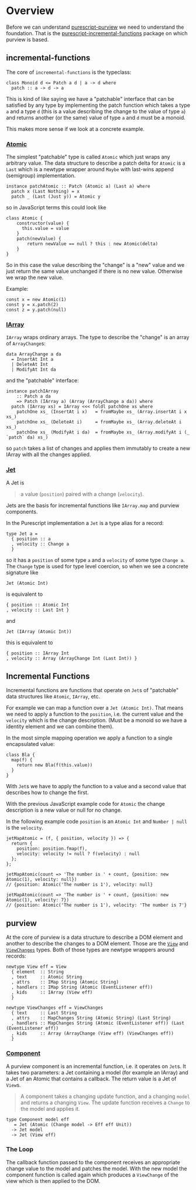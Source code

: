 # Overview

Before we can understand [purescript-purview](https://github.com/paf31/purescript-purview) we need to understand the foundation. That is the [purescript-incremental-functions](https://github.com/paf31/purescript-incremental-functions) package on which purview is based.

## incremental-functions

The core of `incremental-functions` is the typeclass:

```
class Monoid d <= Patch a d | a -> d where
  patch :: a -> d -> a
```

This is kind of like saying we have a "patchable" interface that can be satisfied by any type by implementing the patch function which takes a type `a` and a type `d` (this is a value describing the change to the value of type `a`) and returns another (or the same) value of type `a` and `d` must be a monoid.

This makes more sense if we look at a concrete example.

### [Atomic](https://github.com/paf31/purescript-incremental-functions/blob/master/src/Data/Incremental/Eq.purs#L19)

The simplest "patchable" type is called `Atomic` which just wraps any arbitrary value. The data structure to describe a patch delta for `Atomic` is a `Last` which is a newtype wrapper around `Maybe` with last-wins append (semigroup) implementation.

```
instance patchAtomic :: Patch (Atomic a) (Last a) where
  patch x (Last Nothing) = x
  patch _ (Last (Just y)) = Atomic y
```

so in JavaScript terms this could look like

```
class Atomic {
    constructor(value) {
      this.value = value
    }
    patch(newValue) {
        return newValue == null ? this : new Atomic(delta)
    }
}
```

So in this case the value describing the "change" is a "new" value and we just return the same value unchanged if there is no new value. Otherwise we wrap the new value.

Example:

```
const x = new Atomic(1)
const y = x.patch(2)
const z = y.patch(null)
```

### [IArray](https://github.com/paf31/purescript-incremental-functions/blob/master/src/Data/Incremental/Array.purs)

`IArray` wraps ordinary arrays. The type to describe the "change" is an array of `ArrayChange`s:

```
data ArrayChange a da
  = InsertAt Int a
  | DeleteAt Int
  | ModifyAt Int da
```

and the "patchable" interface:

```
instance patchIArray
    :: Patch a da
    => Patch (IArray a) (Array (ArrayChange a da)) where
  patch (IArray xs) = IArray <<< foldl patchOne xs where
    patchOne xs_ (InsertAt i x)   = fromMaybe xs_ (Array.insertAt i x xs_)
    patchOne xs_ (DeleteAt i)     = fromMaybe xs_ (Array.deleteAt i xs_)
    patchOne xs_ (ModifyAt i da)  = fromMaybe xs_ (Array.modifyAt i (_ `patch` da) xs_)
```

so `patch` takes a list of changes and applies them immutably to create a new IArray with all the changes applied.

### [Jet](https://github.com/paf31/purescript-incremental-functions/blob/096930c94bdaede2a6fb83669065ccf7bc042f7e/src/Data/Incremental.purs#L72)

A Jet is

> a value (`position`) paired with a change (`velocity`).

Jets are the basis for incremental functions like `IArray.map` and purview components.

In the Purescript implementation a `Jet` is a type alias for a record:

```
type Jet a =
  { position :: a
  , velocity :: Change a
  }
```

so it has a `position` of some type `a` and a `velocity` of some type `Change a`.
The `Change` type is used for type level coercion, so when we see a concrete signature like

```
Jet (Atomic Int)
```

is equivalent to

```
{ position :: Atomic Int
, velocity :: Last Int }
```

and

```
Jet (IArray (Atomic Int))
```

this is equivalent to

```
{ position :: IArray Int
, velocity :: Array (ArrayChange Int (Last Int)) }
```

## Incremental Functions

Incremental functions are functions that operate on `Jet`s of "patchable" data structures like `Atomic`, `IArray`, etc.

For example we can map a function over a `Jet (Atomic Int)`.
That means we need to apply a function to the `position`, i.e. the current value and the `velocity` which is the change description. (Must be a monoid so we have a identity element and we can combine them).

In the most simple mapping operation we apply a function to a single encapsulated value:

```
class Bla {
  map(f) {
    return new Bla(f(this.value))
  }
}
```

With `Jet`s we have to apply the function to a value and a second value that describes how to change the first.

With the previous JavaScript example code for `Atomic` the change description is a new value or null for no change.

In the following example code `position` is an `Atomic Int` and `Number | null` is the `velocity`.

```
jetMapAtomic = (f, { position, velocity }) => {
  return {
    position: position.fmap(f),
    velocity: velocity != null ? f(velocity) : null
  };
};

jetMapAtomic(count => 'The number is ' + count, {position: new Atomic(1), velocity: null})
// {position: Atomic('The number is 1'), velocity: null}

jetMapAtomic(count => 'The number is ' + count, {position: new Atomic(1), velocity: 7})
// {position: Atomic('The number is 1'), velocity: 'The number is 7'}

```

## purview

At the core of purview is a data structure to describe a DOM element and another to describe the changes to a DOM element. Those are the [`View`](<(https://github.com/paf31/purescript-purview/blob/7031081163f0bd6c131099b8bbcfc38af51579d5/src/Purview.purs#L48)>) and [`ViewChanges`](<(https://github.com/paf31/purescript-purview/blob/7031081163f0bd6c131099b8bbcfc38af51579d5/src/Purview.purs#L59)>) types.
Both of those types are newtype wrappers around records:

```
newtype View eff = View
  { element  :: String
  , text     :: Atomic String
  , attrs    :: IMap String (Atomic String)
  , handlers :: IMap String (Atomic (EventListener eff))
  , kids     :: IArray (View eff)
  }

newtype ViewChanges eff = ViewChanges
  { text     :: Last String
  , attrs    :: MapChanges String (Atomic String) (Last String)
  , handlers :: MapChanges String (Atomic (EventListener eff)) (Last (EventListener eff))
  , kids     :: Array (ArrayChange (View eff) (ViewChanges eff))
  }
```

### [Component](https://github.com/paf31/purescript-purview/blob/7031081163f0bd6c131099b8bbcfc38af51579d5/src/Purview.purs#L238)

A purview component is an incremental function, i.e. it operates on `Jet`s.
It takes two parameters: a Jet containing a model (for example an IArray) and a Jet of an Atomic that contains a callback.
The return value is a Jet of `View`s.

> A component takes a changing update function, and a changing `model`
> and returns a changing `View`. The update function receives a `Change` to
> the model and applies it.

```
type Component model eff
   = Jet (Atomic (Change model -> Eff eff Unit))
  -> Jet model
  -> Jet (View eff)
```

### The Loop

The callback function passed to the component receives an appropriate change value to the model and patches the model.
With the new model the component function is called again which produces a `ViewChange` of the view which is then applied to the DOM.

